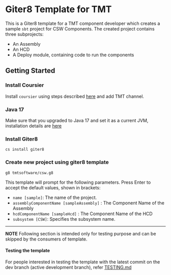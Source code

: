 # Giter8 Template for TMT

This is a Giter8 template for a TMT component developer which creates a sample `sbt` project for CSW Components.
The created project contains three subprojects:

- An Assembly
- An HCD
- A Deploy module, containing code to run the components

## Getting Started

### Install Coursier
Install `coursier` using steps described [here](https://tmtsoftware.github.io/csw/apps/csinstallation.html) and add TMT channel.

### Java 17
Make sure that you upgraded to Java 17 and set it as a current JVM, installation details are [here](https://github.com/tmtsoftware/csw/blob/master/INSTALL.md#upgrading-to-java-17)

### Install Giter8

`cs install giter8`

### Create new project using giter8 template

`g8 tmtsoftware/csw.g8`

This template will prompt for the following parameters. Press Enter to accept the default values, shown in brackets:

- `name [sample]`: The name of the project.
- `assemblyComponentName [sampleAssembly]` : The Component Name of the Assembly
- `hcdComponentName [sampleHcd]` : The Component Name of the HCD
- `subsystem [CSW]`: Specifies the subsystem name.

---
**NOTE**
Following section is intended only for testing purpose and can be skipped by the consumers of template.

#### Testing the template

For people interested in testing the template with the latest commit on the dev branch (active development branch), refer [TESTING.md](TESTING.md)
